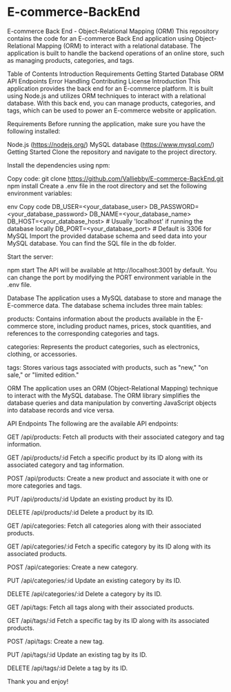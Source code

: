 # E-commerce-BackEnd

E-commerce Back End - Object-Relational Mapping (ORM)
This repository contains the code for an E-commerce Back End application using Object-Relational Mapping (ORM) to interact with a relational database. The application is built to handle the backend operations of an online store, such as managing products, categories, and tags.

Table of Contents
Introduction
Requirements
Getting Started
Database
ORM
API Endpoints
Error Handling
Contributing
License
Introduction
This application provides the back end for an E-commerce platform. It is built using Node.js and utilizes ORM techniques to interact with a relational database. With this back end, you can manage products, categories, and tags, which can be used to power an E-commerce website or application.

Requirements
Before running the application, make sure you have the following installed:

Node.js (https://nodejs.org/)
MySQL database (https://www.mysql.com/)
Getting Started
Clone the repository and navigate to the project directory.

Install the dependencies using npm:

Copy code: git clone https://github.com/Valliebby/E-commerce-BackEnd.git
npm install
Create a .env file in the root directory and set the following environment variables:

env
Copy code
DB_USER=<your_database_user>
DB_PASSWORD=<your_database_password>
DB_NAME=<your_database_name>
DB_HOST=<your_database_host> # Usually 'localhost' if running the database locally
DB_PORT=<your_database_port> # Default is 3306 for MySQL
Import the provided database schema and seed data into your MySQL database. You can find the SQL file in the db folder.

Start the server:

npm start
The API will be available at http://localhost:3001 by default. You can change the port by modifying the PORT environment variable in the .env file.

Database
The application uses a MySQL database to store and manage the E-commerce data. The database schema includes three main tables:

products: Contains information about the products available in the E-commerce store, including product names, prices, stock quantities, and references to the corresponding categories and tags.

categories: Represents the product categories, such as electronics, clothing, or accessories.

tags: Stores various tags associated with products, such as "new," "on sale," or "limited edition."

ORM
The application uses an ORM (Object-Relational Mapping) technique to interact with the MySQL database. The ORM library simplifies the database queries and data manipulation by converting JavaScript objects into database records and vice versa.

API Endpoints
The following are the available API endpoints:

GET /api/products: Fetch all products with their associated category and tag information.

GET /api/products/:id Fetch a specific product by its ID along with its associated category and tag information.

POST /api/products: Create a new product and associate it with one or more categories and tags.

PUT /api/products/:id Update an existing product by its ID.

DELETE /api/products/:id Delete a product by its ID.

GET /api/categories: Fetch all categories along with their associated products.

GET /api/categories/:id Fetch a specific category by its ID along with its associated products.

POST /api/categories: Create a new category.

PUT /api/categories/:id Update an existing category by its ID.

DELETE /api/categories/:id Delete a category by its ID.

GET /api/tags: Fetch all tags along with their associated products.

GET /api/tags/:id Fetch a specific tag by its ID along with its associated products.

POST /api/tags: Create a new tag.

PUT /api/tags/:id Update an existing tag by its ID.

DELETE /api/tags/:id Delete a tag by its ID.

Thank you and enjoy!

